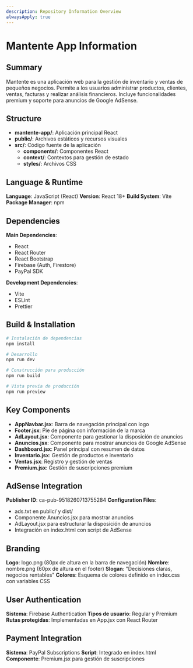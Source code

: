 ```yaml
---
description: Repository Information Overview
alwaysApply: true
---
```


# Mantente App Information

## Summary
Mantente es una aplicación web para la gestión de inventario y ventas de pequeños negocios. Permite a los usuarios administrar productos, clientes, ventas, facturas y realizar análisis financieros. Incluye funcionalidades premium y soporte para anuncios de Google AdSense.

## Structure
- **mantente-app/**: Aplicación principal React
- **public/**: Archivos estáticos y recursos visuales
- **src/**: Código fuente de la aplicación
  - **components/**: Componentes React
  - **context/**: Contextos para gestión de estado
  - **styles/**: Archivos CSS

## Language & Runtime
**Language**: JavaScript (React)
**Version**: React 18+
**Build System**: Vite
**Package Manager**: npm

## Dependencies
**Main Dependencies**:
- React
- React Router
- React Bootstrap
- Firebase (Auth, Firestore)
- PayPal SDK

**Development Dependencies**:
- Vite
- ESLint
- Prettier

## Build & Installation
```bash
# Instalación de dependencias
npm install

# Desarrollo
npm run dev

# Construcción para producción
npm run build

# Vista previa de producción
npm run preview
```

## Key Components
- **AppNavbar.jsx**: Barra de navegación principal con logo
- **Footer.jsx**: Pie de página con información de la marca
- **AdLayout.jsx**: Componente para gestionar la disposición de anuncios
- **Anuncios.jsx**: Componente para mostrar anuncios de Google AdSense
- **Dashboard.jsx**: Panel principal con resumen de datos
- **Inventario.jsx**: Gestión de productos e inventario
- **Ventas.jsx**: Registro y gestión de ventas
- **Premium.jsx**: Gestión de suscripciones premium

## AdSense Integration
**Publisher ID**: ca-pub-9518260713755284
**Configuration Files**:
- ads.txt en public/ y dist/
- Componente Anuncios.jsx para mostrar anuncios
- AdLayout.jsx para estructurar la disposición de anuncios
- Integración en index.html con script de AdSense

## Branding
**Logo**: logo.png (80px de altura en la barra de navegación)
**Nombre**: nombre.png (60px de altura en el footer)
**Slogan**: "Decisiones claras, negocios rentables"
**Colores**: Esquema de colores definido en index.css con variables CSS

## User Authentication
**Sistema**: Firebase Authentication
**Tipos de usuario**: Regular y Premium
**Rutas protegidas**: Implementadas en App.jsx con React Router

## Payment Integration
**Sistema**: PayPal Subscriptions
**Script**: Integrado en index.html
**Componente**: Premium.jsx para gestión de suscripciones